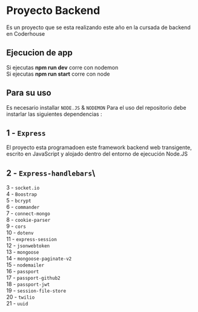 # Proyecto Backend

Es un proyecto que se esta realizando este año en la cursada de backend en Coderhouse

## Ejecucion de app

Si ejecutas **npm run dev** corre con nodemon\
Si ejecutas **npm run start** corre con node

## Para su uso
Es necesario installar `NODE.JS` & `NODEMON`
Para el uso del repositorio debe instarlar las siguientes dependencias :

## 1 - `Express`
El proyecto esta programadoen este framework backend web transigente, escrito en JavaScript y alojado dentro del entorno de ejecución Node.JS

## 2 - `Express-handlebars`\


3 - `socket.io`\
4 - `Boostrap`\
5 - `bcrypt`\
6 - `commander`\
7 - `connect-mongo`\
8 - `cookie-parser`\
9 - `cors`\
10 - `dotenv`\
11 - `express-session`\
12 - `jsonwebtoken`\
13 - `mongoose`\
14 - `mongoose-paginate-v2`\
15 - `nodemailer`\
16 - `passport`\
17 - `passport-github2`\
18 - `passport-jwt`\
19 - `session-file-store`\
20 - `twilio`\
21 - `uuid`

